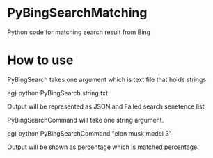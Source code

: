 # PyBingSearchMatching
Python code for matching search result from Bing

# How to use
PyBingSearch takes one argument which is text file that holds strings

eg) python PyBingSearch string.txt

Output will be represented as JSON and Failed search senetence list


PyBingSearchCommand will take one string argument.

eg) python PyBingSearchCommand "elon musk model 3"

Output will be shown as percentage which is matched percentage.


